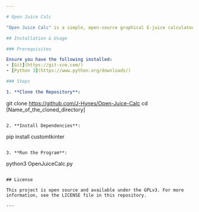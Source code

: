 ```yaml
---

# Open Juice Calc

"Open Juice Calc" is a simple, open-source graphical E-juice calculator.

## Installation & Usage

### Prerequisites

Ensure you have the following installed:
- [Git](https://git-scm.com/)
- [Python 3](https://www.python.org/downloads/)

### Steps

1. **Clone the Repository**:
   ```
   git clone https://github.com/J-Hynes/Open-Juice-Calc
   cd [Name_of_the_cloned_directory]
   ```

2. **Install Dependencies**:
   ```
   pip install customtkinter
   ```

3. **Run the Program**:
   ```
   python3 OpenJuiceCalc.py
   ```

## License

This project is open source and available under the GPLv3. For more information, see the LICENSE file in this repository.

---
```

